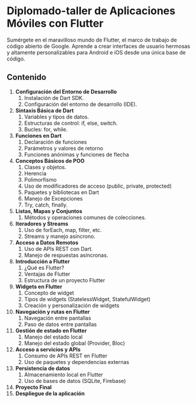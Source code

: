 # Diplomado-taller de Aplicaciones Móviles con Flutter

Sumérgete en el maravilloso mundo de Flutter, el marco de trabajo de código abierto de Google. Aprende a crear interfaces de usuario hermosas y altamente personalizables para Android e iOS desde una única base de código.

## Contenido

1. **Configuración del Entorno de Desarrollo**
   1. Instalación de Dart SDK.
   2. Configuración del entorno de desarrollo (IDE).
2. **Sintaxis Básica de Dart**
   1. Variables y tipos de datos.
   2. Estructuras de control: if, else, switch.
   3. Bucles: for, while.
3. **Funciones en Dart**
   1. Declaración de funciones
   2. Parámetros y valores de retorno
   3. Funciones anónimas y funciones de flecha
4. **Conceptos Básicos de POO**
    1. Clases y objetos.
    2. Herencia
    3. Polimorfismo
    4. Uso de modificadores de acceso (public, private, protected)
    5. Paquetes y bibliotecas en Dart
    6. Manejo de Excepciones
    7. Try, catch, finally.
5. **Listas, Mapas y Conjuntos**
    1. Métodos y operaciones comunes de colecciones.
6. **Iteradores y Streams**
    1. Uso de forEach, map, filter, etc.
    2. Streams y manejo asíncrono.
7. **Acceso a Datos Remotos**
    1. Uso de APIs REST con Dart.
    2. Manejo de respuestas asíncronas.
8. **Introducción a Flutter**
    1. ¿Qué es Flutter?
    2. Ventajas de Flutter
    3. Estructura de un proyecto Flutter
9. **Widgets en Flutter**
    1. Concepto de widget
    2. Tipos de widgets (StatelessWidget, StatefulWidget)
    3. Creación y personalización de widgets
10. **Navegación y rutas en Flutter**
    1. Navegación entre pantallas
    2. Paso de datos entre pantallas
11. **Gestión de estado en Flutter**
    1. Manejo del estado local
    2. Manejo del estado global (Provider, Bloc)
12. **Acceso a servicios y APIs**
    1. Consumo de APIs REST en Flutter
    2. Uso de paquetes y dependencias externas
13. **Persistencia de datos**
    1. Almacenamiento local en Flutter
    2. Uso de bases de datos (SQLite, Firebase)
14. **Proyecto Final**
15. **Despliegue de la aplicación**
